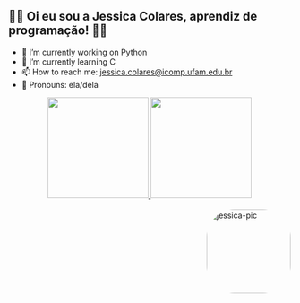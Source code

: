 ## 🌸🌸 Oi eu sou a Jessica Colares, aprendiz de programação! 🌸🌸


- 🌷 I’m currently working on Python
- 🍓 I’m currently learning C
- 📫 How to reach me: jessica.colares@icomp.ufam.edu.br
- 🌼 Pronouns: ela/dela

<div align="center">
  <a href="https://github.com/JessicaColares">
  <img height="180em" src="https://github-readme-stats.vercel.app/api?username=JessicaColares&theme=buefy&show_icons=true"/>
  <img height="180em" src="https://github-readme-stats.vercel.app/api/top-langs/?username=JessicaColares&layout=compact&langs_count=7&theme=buefy"/>
</div>
  
<div style="display: inline_block"><br>
  <img align="right" alt="jessica-pic" height="150" style="border-radius:50px;" src="https://static.zerochan.net/Fire.Keeper.full.2542375.jpg">
</div>
  
 
